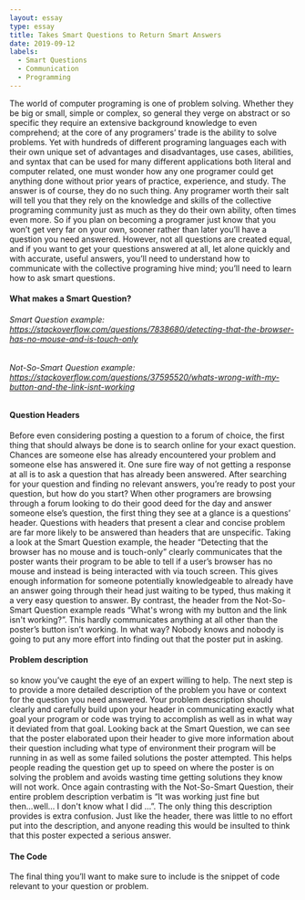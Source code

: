 ```yaml
---
layout: essay
type: essay
title: Takes Smart Questions to Return Smart Answers
date: 2019-09-12
labels:
  - Smart Questions
  - Communication
  - Programming
---
```

The world of computer programing is one of problem solving. Whether they be big or small, simple or complex, so general they verge on abstract or so specific they require an extensive background knowledge to even comprehend; at the core of any programers’ trade is the ability to solve problems. Yet with hundreds of different programing languages each with their own unique set of advantages and disadvantages, use cases, abilities, and syntax that can be used for many different applications both literal and computer related, one must wonder how any one programer could get anything done without prior years of practice, experience, and study. The answer is of course, they do no such thing. Any programer worth their salt will tell you that they rely on the knowledge and skills of the collective programing community just as much as they do their own ability, often times even more. So if you plan on becoming a programer just know that you won’t get very far on your own, sooner rather than later you’ll have a question you need answered. However, not all questions are created equal, and if you want to get your questions answered at all, let alone quickly and with accurate, useful answers, you’ll need to understand how to communicate with the collective programing hive mind; you’ll need to learn how to ask smart questions.

#### What makes a Smart Question?
###### Smart Question example: https://stackoverflow.com/questions/7838680/detecting-that-the-browser-has-no-mouse-and-is-touch-only
###### Not-So-Smart Question example: https://stackoverflow.com/questions/37595520/whats-wrong-with-my-button-and-the-link-isnt-working

#### Question Headers
Before even considering posting a question to a forum of choice, the first thing that should always be done is to search online for your exact question.	Chances are someone else has already encountered your problem and someone else has answered it. One sure fire way of not getting a response at all is to ask a question that has already been answered. After searching for your question and finding no relevant answers, you’re ready to post your question, but how do you start? When other programers are browsing through a forum looking to do their good deed for the day and answer someone else’s question, the first thing they see at a glance is a questions’ header. Questions with headers that present a clear and concise problem are far more likely to be answered than headers that are unspecific. Taking a look at the Smart Question example, the header “Detecting that the browser has no mouse and is touch-only” clearly communicates that the poster wants their program to be able to tell if a user’s browser has no mouse and instead is being interacted with via touch screen. This gives enough information for someone potentially knowledgeable to already have an answer going through their head just waiting to be typed, thus making it a very easy question to answer. By contrast, the header from the Not-So-Smart Question example reads “What's wrong with my button and the link isn't working?”. This hardly communicates anything at all other than the poster’s button isn’t working. In what way? Nobody knows and nobody is going to put any more effort into finding out that the poster put in asking.

#### Problem description
so know you’ve caught the eye of an expert willing to help. The next step is to provide a more detailed description of the problem you have or context for the question you need answered. Your problem description should clearly and carefully build upon your header in communicating exactly what goal your program or code was trying to accomplish as well as in what way it deviated from that goal. Looking back at the Smart Question, we can see that the poster elaborated upon their header to give more information about their question including what type of environment their program will be running in as well as some failed solutions the poster attempted. This helps people reading the question get up to speed on where the poster is on solving the problem and avoids wasting time getting solutions they know will not work. Once again contrasting with the Not-So-Smart Question, their entire problem description verbatim is “It was working just fine but then...well... I don't know what I did …”. The only thing this description provides is extra confusion. Just like the header, there was little to no effort put into the description, and anyone reading this would be insulted to think that this poster expected a serious answer.

#### The Code
The final thing you’ll want to make sure to include is the snippet of code relevant to your question or problem.

